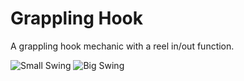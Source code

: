 # Grappling Hook

A grappling hook mechanic with a reel in/out function.

![Small Swing](docs/grapple-small.gif) ![Big Swing](docs/grapple-big.gif)
